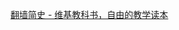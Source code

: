 <a href="https://zh.wikibooks.org/wiki/%E7%BF%BB%E5%A2%99%E7%AE%80%E5%8F%B2">翻墙简史 - 维基教科书，自由的教学读本</a>
